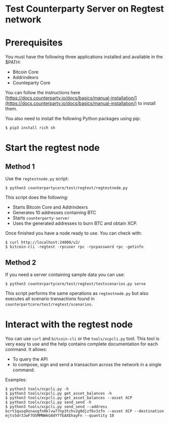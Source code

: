 # Test Counterparty Server on Regtest network

# Prerequisites

You must have the following three applications installed and available in the $PATH:

* Bitcoin Core
* Addrindexrs
* Counteparty Core

You can follow the instructions here [https://docs.counterparty.io/docs/basics/manual-installation/](https://docs.counterparty.io/docs/basics/manual-installation/) to install them.

You also need to install the following Python packages using pip:

```
$ pip3 install rich sh
```

# Start the regtest node

## Method 1

Use the `regtestnode.py` script:

```
$ python3 counterpartycore/test/regtest/regtestnode.py
```

This script does the following:

* Starts Bitcoin Core and Addrindexrs
* Generates 10 addresses containing BTC
* Starts `counterparty-server`
* Uses the generated addresses to burn BTC and obtain XCP.

Once finished you have a node ready to use. You can check with:

```
$ curl http://localhost:24000/v2/
$ bitcoin-cli -regtest -rpcuser rpc -rpcpassword rpc -getinfo
```


## Method 2

If you need a server containing sample data you can use:

```
$ python3 counterpartycore/test/regtest/testscenarios.py serve
```

This script performs the same operations as `regtestnode.py` but also executes all scenario transactions found in `counterpartcore/test/regtest/scenarios`.

# Interact with the regtest node

You can use `curl` and `bitcoin-cli` or the `tools/xcpcli.py` tool.
This tool is very easy to use and the help contains complete documentation for each command. It allows:

* To query the API
* to compose, sign and send a transaction across the network in a single command.

Examples:

```
$ python3 tools/xcpcli.py -h
$ python3 tools/xcpcli.py get_asset_balances -h
$ python3 tools/xcpcli.py get_asset_balances --asset XCP
$ python3 tools/xcpcli.py send_send -h
$ python3 tools/xcpcli.py send_send --address bcrt1qusq9znaxgfn8klvw77np3tchv2g0djzf6v3zfn --asset XCP --destination mjts5dr3JwF7U5MMNWkG8dYffEAXEhayFn --quantity 10
```
